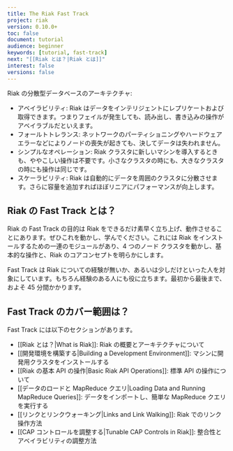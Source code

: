 ```yaml
---
title: The Riak Fast Track
project: riak
version: 0.10.0+
toc: false
document: tutorial
audience: beginner
keywords: [tutorial, fast-track]
next: "[[Riak とは？|Riak とは]]"
interest: false
versions: false
---
```


Riak の分散型データベースのアーキテクチャ:

* アベイラビリティ: Riak はデータをインテリジェントにレプリケートおよび取得できます。つまりフェイルが発生しても、読み出し、書き込みの操作がアベイラブルだといえます。
* フォールトトレランス: ネットワークのパーティショニングやハードウェアエラーなどによりノードの喪失が起きても、決してデータは失われません。
* シンプルなオペレーション: Riak クラスタに新しいマシンを導入するときも、ややこしい操作は不要です。小さなクラスタの時にも、大きなクラスタの時にも操作は同じです。
* スケーラビリティ: Riak は自動的にデータを周囲のクラスタに分散させます。さらに容量を追加すればほぼリニアにパフォーマンスが向上します。

## Riak の Fast Track とは？

Riak の Fast Track の目的は Riak をできるだけ素早く立ち上げ、動作させることにあります。ぜひこれを動かし、学んでください。これには Riak をインストールするための一連のモジュールがあり、4 つのノード クラスタを動かし、基本的な操作と、Riak のコアコンセプトを明らかにします。

Fast Track は Riak についての経験が無いか、あるいは少しだけといった人を対象にしています。もちろん経験のある人にも役に立ちます。最初から最後まで、およそ 45 分間かかります。

## Fast Track のカバー範囲は？

Fast Track には以下のセクションがあります。

* [[Riak とは？|What is Riak]]: Riak の概要とアーキテクチャについて
* [[開発環境を構築する|Building a Development Environment]]: マシンに開発用クラスタをインストールする
* [[Riak の基本 API の操作|Basic Riak API Operations]]:  標準 API の操作について
* [[データのロードと MapReduce クエリ|Loading Data and Running MapReduce Queries]]: データをインポートし、簡単な MapReduce クエリを実行する
* [[リンクとリンクウォーキング|Links and Link Walking]]:  Riak でのリンク操作方法
* [[CAP コントロールを調整する|Tunable CAP Controls in Riak]]:  整合性とアベイラビリティの調整方法
